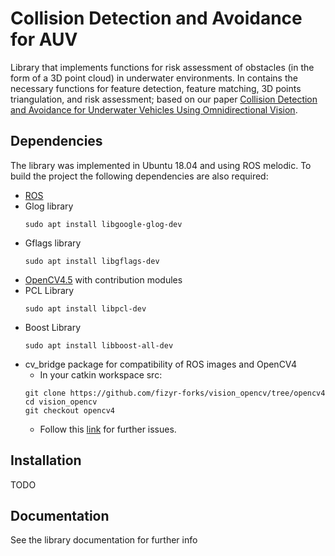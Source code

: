 # Collision Detection and Avoidance for AUV
Library that implements functions for risk assessment of obstacles (in the form of a 3D point cloud) in underwater environments. In contains the necessary functions for feature detection, feature matching, 3D points triangulation, and risk assessment; based on our paper [Collision Detection and Avoidance for Underwater Vehicles Using Omnidirectional Vision](https://doi.org/10.3390/s22145354).

## Dependencies
The library was implemented in Ubuntu 18.04 and using ROS melodic. To build the project the following dependencies are also required:
 - [ROS](https://wiki.ros.org/Installation/Ubuntu)
 - Glog library
    ```console
    sudo apt install libgoogle-glog-dev
    ```
 - Gflags library
    ```console
    sudo apt install libgflags-dev
    ```
 - [OpenCV4.5](https://gist.github.com/kleysonr/c0752306bb6c021a1ff3c448996636ee) with contribution modules
 - PCL Library
    ```console
    sudo apt install libpcl-dev
    ```
 - Boost Library
    ```console
    sudo apt install libboost-all-dev
    ```
 - cv_bridge package for compatibility of ROS images and OpenCV4
    - In your catkin workspace src:
    ```console
    git clone https://github.com/fizyr-forks/vision_opencv/tree/opencv4
    cd vision_opencv
    git checkout opencv4
    ```
    - Follow this [link](https://stackoverflow.com/questions/63345411/ros-question-how-to-compile-custom-cv-bridge-with-opencv4-correctly) for further issues.

## Installation
TODO

## Documentation
See the library documentation for further info [<documentation>](./html/index.html)
